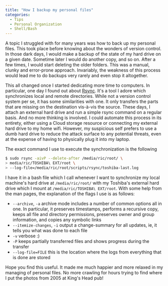 ```yaml
---
title: "How I backup my personal files"
categories:
  - Tips
  - Personal Organization
  - Shell/Bash
---
```


A topic I struggled with for many years was how to back up my personal files. This took place before knowing about the wonders of version control. In those dark days, I would make a backup of the state of my hard drive on a given date. Sometime later I would do another copy, and so on. After a few times, I would start deleting the older folders. This was a manual, clunky and error-prone approach. Invariably, the weakness of this process would lead me to do backups very rarely and even stop it altogether.

This all changed once I started dedicating more time to computers. In particular, one day I found out about [Rsync](https://rsync.samba.org/). It's a tool I adore which synchronizes local and remote directories. While not a version control system per se, it has some similarities with one. It only transfers the parts that are missing on the destination vis-à-vis the source. These days, I attach an external hard drive and run a simple rsync command on a regular basis. And no more thinking is involved. I could automate this process in its entirety, either using a Cloud storage resource or connecting my external hard drive to my home wifi. However, my suspicious self prefers to use a dumb hard drive to reduce the attack surface to any potential threats, even at the expense of having to physically plug it into my laptop.

The exact command I use to execute the synchronization is the following 

```bash
$ sudo rsync -aivP --delete-after /media/ric/root/ \
> media/ric/TOSHIBA\ EXT/root \
> --log-file=/media/ric/root/scripts/rsync/toshiba-last.log
```

I have it in a bash file which I call whenever I want to synchronize my local machine's hard drive at `/media/ric/root/` with my Toshiba's external hard drive which I mount at `/media/ric/TOSHIBA\ EXT/root`. With some help from the man pages, the explanation of the flags I use is as follows:
- `--archive`, `-a`            archive mode includes a number of common options all in one. In particular, it preserves timestamps, performs a recursive copy, keeps all file and directory permissions, preserves owner and group information, and copies any symbolic links
- `--itemize-changes`, `-i`    output a change-summary for all updates, ie, it tells you what was done to each file
- `-v`                         verbose :)
- `-P`                         keeps partially transferred files and shows progress during the transfer
- `--log-file=FILE`            this is the location where the logs from everything that is done are stored

Hope you find this useful. It made me much happier and more relaxed in my managing of personal files. No more crawling for hours trying to find where I put the photos from 2005 at King's Head pub!